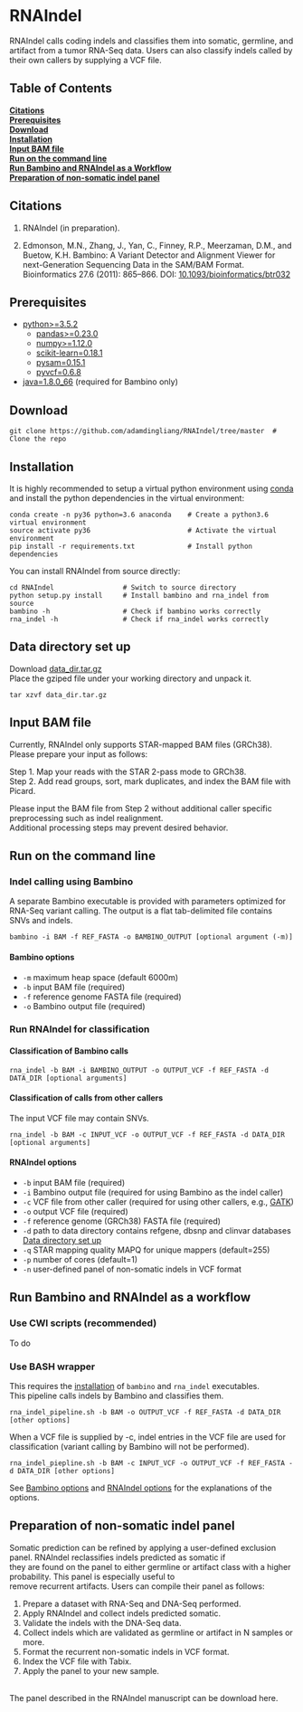 # RNAIndel
RNAIndel calls coding indels and classifies them into 
somatic, germline, and artifact from a tumor RNA-Seq data.
Users can also classify indels called by their own callers by
supplying a VCF file.

## Table of Contents
**[Citations](#citations)**<br>
**[Prerequisites](#prerequisites)**<br>
**[Download](#download)**<br>
**[Installation](#installation)**<br>
**[Input BAM file](#input-bam-file)**<br>
**[Run on the command line](#run-on-the-command-line)**<br>
**[Run Bambino and RNAIndel as a Workflow](#run-bambino-and-rnaindel-as-a-workflow)**<br>
**[Preparation of non-somatic indel panel](#preparation-of-non-somatic-indel-panel)**<br>

## Citations
1. RNAIndel (in preparation).

2. Edmonson, M.N., Zhang, J., Yan, C., Finney, R.P., Meerzaman, D.M., and Buetow, K.H. Bambino: A Variant Detector 
and Alignment Viewer for next-Generation Sequencing Data in 
the SAM/BAM Format. Bioinformatics 27.6 (2011): 865–866. 
DOI: [10.1093/bioinformatics/btr032](https://www.ncbi.nlm.nih.gov/pmc/articles/PMC3051333/)

## Prerequisites
* [python>=3.5.2](https://www.python.org/downloads/)
    * [pandas>=0.23.0](https://pandas.pydata.org/)
    * [numpy>=1.12.0](https://www.scipy.org/scipylib/download.html)
    * [scikit-learn=0.18.1](http://scikit-learn.org/stable/install.html#)
    * [pysam=0.15.1](https://pysam.readthedocs.io/en/latest/index.html)
    * [pyvcf=0.6.8](https://pyvcf.readthedocs.io/en/latest/index.html)
* [java=1.8.0_66](https://www.java.com/en/download/) (required for Bambino only)


## Download
```
git clone https://github.com/adamdingliang/RNAIndel/tree/master  # Clone the repo
```

## Installation
It is highly recommended to setup a virtual python environment using [conda](https://conda.io/docs/) and install 
the python dependencies in the virtual environment:
```
conda create -n py36 python=3.6 anaconda    # Create a python3.6 virtual environment
source activate py36                        # Activate the virtual environment
pip install -r requirements.txt             # Install python dependencies
```

You can install RNAIndel from source directly:
```
cd RNAIndel                 # Switch to source directory
python setup.py install     # Install bambino and rna_indel from source
bambino -h                  # Check if bambino works correctly
rna_indel -h                # Check if rna_indel works correctly
```

## Data directory set up
Download [data_dir.tar.gz](http://ftp.stjude.org/pub/software/RNAIndel/data_dir.tar.gz) <br>
Place the gziped file under your working directory and unpack it.<br>
```
tar xzvf data_dir.tar.gz
```

## Input BAM file
Currently, RNAIndel only supports STAR-mapped BAM files (GRCh38).<br>
Please prepare your input as follows:<br>

Step 1. Map your reads with the STAR 2-pass mode to GRCh38.<br>
Step 2. Add read groups, sort, mark duplicates, and index the BAM file with Picard.<br>

Please input the BAM file from Step 2 without additional caller specific preprocessing such as indel realignment.<br>
Additional processing steps may prevent desired behavior.

## Run on the command line

### Indel calling using Bambino
A separate Bambino executable is provided with parameters optimized for RNA-Seq variant calling.
The output is a flat tab-delimited file contains SNVs and indels. 
```
bambino -i BAM -f REF_FASTA -o BAMBINO_OUTPUT [optional argument (-m)]
```

#### Bambino options
* ```-m``` maximum heap space (default 6000m)
* ```-b``` input BAM file (required)
* ```-f``` reference genome FASTA file (required)
* ```-o``` Bambino output file (required)

### Run RNAIndel for classification
#### Classification of Bambino calls
```
rna_indel -b BAM -i BAMBINO_OUTPUT -o OUTPUT_VCF -f REF_FASTA -d DATA_DIR [optional arguments]
```
#### Classification of calls from other callers
The input VCF file may contain SNVs.
```
rna_indel -b BAM -c INPUT_VCF -o OUTPUT_VCF -f REF_FASTA -d DATA_DIR [optional arguments]
```

#### RNAIndel options
* ```-b``` input BAM file (required)
* ```-i``` Bambino output file (required for using Bambino as the indel caller)
* ```-c``` VCF file from other caller (required for using other callers, e.g., [GATK](https://software.broadinstitute.org/gatk/))
* ```-o``` output VCF file (required)
* ```-f``` reference genome (GRCh38) FASTA file (required)
* ```-d``` path to data directory contains refgene, dbsnp and clinvar databases [Data directory set up](#data-direcotry-set-up) 
* ```-q``` STAR mapping quality MAPQ for unique mappers (default=255)
* ```-p``` number of cores (default=1)
* ```-n``` user-defined panel of non-somatic indels in VCF format
<!--
* ```-r``` [refgene](https://www.ncbi.nlm.nih.gov/refseq/) coding exon database
* ```-d``` indels on [dbSNP database](https://www.ncbi.nlm.nih.gov/snp) in vcf format
* ```-l``` [ClinVar database](https://www.ncbi.nlm.nih.gov/clinvar/)
* ```-m``` directory with trained random forest models -->


## Run Bambino and RNAIndel as a workflow
### Use CWl scripts (recommended)
To do

### Use BASH wrapper
This requires the [installation](#installation) of `bambino` and `rna_indel` executables.<br>
This pipeline calls indels by Bambino and classifies them.
```
rna_indel_pipeline.sh -b BAM -o OUTPUT_VCF -f REF_FASTA -d DATA_DIR [other options]
```
When a VCF file is supplied by -c,  indel entries in the VCF file are used for classification (variant calling by Bambino will not be performed).
```
rna_indel_piepline.sh -b BAM -c INPUT_VCF -o OUTPUT_VCF -f REF_FASTA -d DATA_DIR [other options]
```
See [Bambino options](#bambino-options) and [RNAIndel options](#rnaindel-options) for the explanations of the options.

## Preparation of non-somatic indel panel
Somatic prediction can be refined by applying a user-defined exclusion panel. RNAIndel reclassifies indels predicted as somatic if <br>
they are found on the panel to either germline or artifact class with a higher probability. This panel is especially useful to <br>
remove recurrent artifacts. Users can compile their panel as follows: <br>
1. Prepare a dataset with RNA-Seq and DNA-Seq performed. <br>
2. Apply RNAIndel and collect indels predicted somatic. <br>
3. Validate the indels with the DNA-Seq data. <br>
4. Collect indels which are validated as germline or artifact in N samples or more. <br>   
5. Format the recurrent non-somatic indels in VCF format.<br>
6. Index the VCF file with Tabix.<br>     
7. Apply the panel to your new sample. <br>
<br>
The panel described in the RNAIndel manuscript can be download here.<br> 
